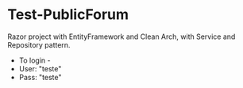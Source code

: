 # Test-PublicForum
Razor project with EntityFramework and Clean Arch, with Service and Repository pattern.

- To login -  
- User: "teste"
- Pass: "teste"

